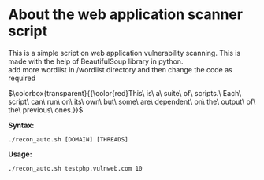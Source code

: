 # About the web application scanner script
This is a simple script on web application vulnerability scanning.
This is made with the help of BeautifulSoup library in python. 
<br>add more wordlist in /wordlist directory
and then change the code as required

$\colorbox{transparent}{{\color{red}This\ is\ a\ suite\ of\ scripts.\ Each\ script\ can\ run\ on\ its\ own\ but\ some\ are\ dependent\ on\ the\ output\ of\ the\ previous\ ones.}}$

**Syntax:**

    ./recon_auto.sh [DOMAIN] [THREADS]
     
**Usage:**

    ./recon_auto.sh testphp.vulnweb.com 10
